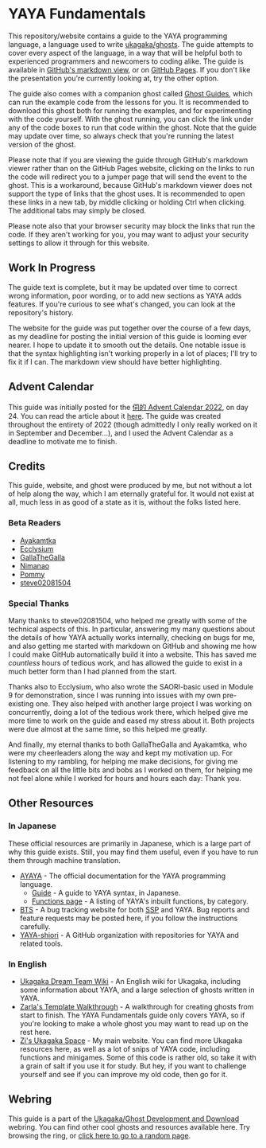 # YAYA Fundamentals

This repository/website contains a guide to the YAYA programming language, a language used to write [ukagaka/ghosts](https://ukagakadreamteam.com/wiki/info/ukagaka). The guide attempts to cover every aspect of the language, in a way that will be helpful both to experienced programmers and newcomers to coding alike. The guide is available in [GitHub's markdown view](https://github.com/Zichqec/YAYA_Fundamentals), or on [GitHub Pages](https://zichqec.github.io/YAYA_Fundamentals/). If you don't like the presentation you're currently looking at, try the other option.

The guide also comes with a companion ghost called [Ghost Guides](https://github.com/Zichqec/ghost_guides/releases/), which can run the example code from the lessons for you. It is recommended to download this ghost both for running the examples, and for experimenting with the code yourself. With the ghost running, you can click the link under any of the code boxes to run that code within the ghost. Note that the guide may update over time, so always check that you're running the latest version of the ghost.

Please note that if you are viewing the guide through GitHub's markdown viewer rather than on the GitHub Pages website, clicking on the links to run the code will redirect you to a jumper page that will send the event to the ghost. This is a workaround, because GitHub's markdown viewer does not support the type of links that the ghost uses. It is recommended to open these links in a new tab, by middle clicking or holding Ctrl when clicking. The additional tabs may simply be closed.

Please note also that your browser security may block the links that run the code. If they aren't working for you, you may want to adjust your security settings to allow it through for this website.


## Work In Progress

The guide text is complete, but it may be updated over time to correct wrong information, poor wording, or to add new sections as YAYA adds features. If you're curious to see what's changed, you can look at the repository's history.

The website for the guide was put together over the course of a few days, as my deadline for posting the initial version of this guide is looming ever nearer. I hope to update it to smooth out the details. One notable issue is that the syntax highlighting isn't working properly in a lot of places; I'll try to fix it if I can. The markdown view should have better highlighting.


## Advent Calendar

This guide was initially posted for the [伺的 Advent Calendar 2022](https://adventar.org/calendars/8310), on day 24. You can read the article about it [here](https://ukagaka.zichqec.com/blog/2022-12-24_advent_calendar_yaya_fundamentals_release). The guide was created throughout the entirety of 2022 (though admittedly I only really worked on it in September and December...), and I used the Advent Calendar as a deadline to motivate me to finish.


## Credits

This guide, website, and ghost were produced by me, but not without a lot of help along the way, which I am eternally grateful for. It would not exist at all, much less in as good of a state as it is, without the folks listed here.

### Beta Readers

*  [Ayakamtka](https://github.com/Ayakamtka)
*  [Ecclysium](https://ecclysium.github.io/)
*  [GallaTheGalla](https://gallathegalla.github.io/gtg-ghosts/)
*  [Nimanao](https://github.com/nimanao)
*  [Pommy](https://github.com/pommy15642)
*  [steve02081504](https://github.com/steve02081504)

### Special Thanks

Many thanks to steve02081504, who helped me greatly with some of the technical aspects of this. In particular, answering my many questions about the details of how YAYA actually works internally, checking on bugs for me, and also getting me started with markdown on GitHub and showing me how I could make GitHub automatically build it into a website. This has saved me *countless* hours of tedious work, and has allowed the guide to exist in a much better form than I had planned from the start.

Thanks also to Ecclysium, who also wrote the SAORI-basic used in Module 9 for demonstration, since I was running into issues with my own pre-existing one. They also helped with another large project I was working on concurrently, doing a lot of the tedious work there, which helped give me more time to work on the guide and eased my stress about it. Both projects were due almost at the same time, so this helped me greatly.

And finally, my eternal thanks to both GallaTheGalla and Ayakamtka, who were my cheerleaders along the way and kept my motivation up. For listening to my rambling, for helping me make decisions, for giving me feedback on all the little bits and bobs as I worked on them, for helping me not feel alone while I worked for hours and hours each day: Thank you.


## Other Resources

### In Japanese

These official resources are primarily in Japanese, which is a large part of why this guide exists. Still, you may find them useful, even if you have to run them through machine translation.

* [AYAYA](https://emily.shillest.net/ayaya/index.php) - The official documentation for the YAYA programming language.
  * [Guide](https://emily.shillest.net/ayaya/index.php?%E3%83%9E%E3%83%8B%E3%83%A5%E3%82%A2%E3%83%AB/%E6%96%87%E6%B3%95) - A guide to YAYA syntax, in Japanese.
  * [Functions page](https://emily.shillest.net/ayaya/index.php?%E3%83%9E%E3%83%8B%E3%83%A5%E3%82%A2%E3%83%AB/%E9%96%A2%E6%95%B0%E7%94%A8%E9%80%94%E5%88%A5%E4%B8%80%E8%A6%A7) - A listing of YAYA's inbuilt functions, by category.
* [BTS](http://ssp.shillest.net/bts/my_view_page.php) - A bug tracking website for both [SSP](http://ssp.shillest.net/) and YAYA. Bug reports and feature requests may be posted here, if you follow the instructions carefully.
* [YAYA-shiori](https://github.com/YAYA-shiori) - A GitHub organization with repositories for YAYA and related tools.


### In English
* [Ukagaka Dream Team Wiki](https://ukagakadreamteam.com/wiki/home) - An English wiki for Ukagaka, including some information about YAYA, and a large selection of ghosts written in YAYA.
* [Zarla's Template Walkthrough](http://ashido.com/ukagaka/) - A walkthrough for creating ghosts from start to finish. The YAYA Fundamentals guide only covers YAYA, so if you're looking to make a whole ghost you may want to read up on the rest here.
* [Zi's Ukagaka Space](https://ukagaka.zichqec.com/) - My main website. You can find more Ukagaka resources here, as well as a lot of snips of YAYA code, including functions and minigames. Some of this code is rather old, so take it with a grain of salt if you use it for study. But hey, if you want to challenge yourself and see if you can improve my old code, then go for it.


## Webring

This guide is a part of the [Ukagaka/Ghost Development and Download](https://ukagakawebring.netlify.com/) webring. You can find other cool ghosts and resources available here. Try browsing the ring, or [click here to go to a random page](https://ukagakawebring.netlify.com//random).
